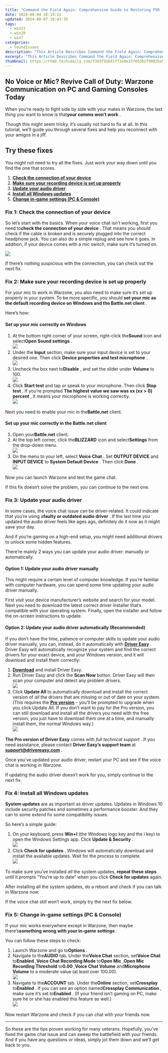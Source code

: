 ```yaml
---
title: "Command the Field Again: Comprehensive Guide to Restoring PSR (Player Screen Refresh) on PC [Call of Duty: Warzone 2024]"
date: 2024-08-04 18:19:11
updated: 2024-08-07 10:43:35
tags:
  - win11
  - win10
  - win7
categories:
  - SoundIssues
description: "This Article Describes Command the Field Again: Comprehensive Guide to Restoring PSR (Player Screen Refresh) on PC [Call of Duty: Warzone 2024]"
excerpt: "This Article Describes Command the Field Again: Comprehensive Guide to Restoring PSR (Player Screen Refresh) on PC [Call of Duty: Warzone 2024]"
thumbnail: https://thmb.techidaily.com/f3b5fbbb41ff3e0e15766362f9082ba5609c00b8437978e5e3317dc5d76ea72c.jpg
---
```


## No Voice or Mic? Revive Call of Duty: Warzone Communication on PC and Gaming Consoles Today

When you’re ready to fight side by side with your mates in Warzone, the last thing you want to know is that**your comms won’t work** .

 Though this might seem tricky, it’s usually not hard to fix at all. In this tutorial, we’ll guide you through several fixes and help you reconnect with your amigos in a jiff.

## Try these fixes

 You might not need to try all the fixes. Just work your way down until you find the one that scores.

1. [**Check the connection of your device**](https://tools.techidaily.com/drivereasy/download/)
2. [**Make sure your recording device is set up properly**](https://tools.techidaily.com/drivereasy/download/)
3. [**Update your audio driver**](https://tools.techidaily.com/drivereasy/download/)
4. [**Install all Windows updates**](https://tools.techidaily.com/drivereasy/download/)
5. **[Change in-game settings (PC & Console)](https://www.drivereasy.com/knowledge/fixed-cod-warzone-voice-chat-not-working/#fix5)**

### Fix 1: Check the connection of your device

 So let’s start with the basics. When your voice chat isn’t working, first you need to**check the connection of your device** . That means you should check if the cable is broken and is securely plugged into the correct headphone jack. You can also do a simple replug and see how it goes. In addition, if your device comes with a mic switch, make sure it’s turned on.

![](https://images.drivereasy.com/wp-content/uploads/2020/12/audio-headphone-ports.jpg)

 If there’s nothing suspicious with the connection, you can check out the next fix.

### Fix 2: Make sure your recording device is set up properly

 For your mic to work in Warzone, you also need to make sure it’s set up properly in your system. To be more specific, you should **set your mic as the default recording device on Windows and the Battle.net client** .

Here’s how:

#### Set up your mic correctly on Windows

1. At the bottom right corner of your screen, right-click the**Sound** icon and select**Open Sound settings** .  
![](https://images.drivereasy.com/wp-content/uploads/2020/12/bottom-right-corner-sound-settings.jpg)
2. Under the **Input**  section, make sure your input device is set to your desired one. Then click **Device properties and test microphone** .  
![](https://images.drivereasy.com/wp-content/uploads/2020/11/input-device-testing.jpg)
3. Uncheck the box next to**Disable** , and set the slider under **Volume**  to 100.  
![](https://images.drivereasy.com/wp-content/uploads/2020/09/device-properties-and-test-microphone.jpg)
4. Click **Start test** and tap or speak to your microphone. Then click **Stop test** . If you’re prompted **The highest value we saw was xx (xx > 0) percent** , it means your microphone is working correctly.  
![](https://images.drivereasy.com/wp-content/uploads/2020/11/sound-test-percent.jpg)

 Next you need to enable your mic in the**Battle.net** client.

#### Set up your mic correctly in the Battle.net client

1. Open your**Battle.net** client.
2. At the top left corner, click the**BLIZZARD** icon and select**Settings** from the drop-down menu.  
![](https://images.drivereasy.com/wp-content/uploads/2020/12/battle-net-settings-1.jpg)
3. On the menu to your left, select **Voice Chat** . Set **OUTPUT DEVICE** and **INPUT DEVICE** to **System Default Device** . Then click **Done** .  
![](https://images.drivereasy.com/wp-content/uploads/2020/09/blizzard-voice-chat.jpg)

Now you can launch Warzone and test the game chat.

 If this fix doesn’t solve the problem, you can continue to the next one.

### Fix 3: Update your audio driver

 In some cases, the voice chat issue can be driver-related. It could indicate that you’re using a**faulty or outdated audio driver** . If the last time you updated the audio driver feels like ages ago, definitely do it now as it might save your day.

 And if you’re gaming on a high-end setup, you might need additional drivers to unlock some hidden features.

 There’re mainly 2 ways you can update your audio driver: manually or automatically.

#### Option 1: Update your audio driver manually

 This might require a certain level of computer knowledge. If you’re familiar with computer hardware, you can spend some time updating your audio driver manually.

 First visit your device manufacturer’s website and search for your model. Next you need to download the latest correct driver installer that’s compatible with your operating system. Finally, open the installer and follow the on-screen instructions to update.

#### Option 2: Update your audio driver automatically (Recommended)

 If you don’t have the time, patience or computer skills to update your audio driver manually, you can, instead, do it automatically with **[Driver Easy](https://tools.techidaily.com/drivereasy/download/)**  . Driver Easy will automatically recognize your system and find the correct drivers for your exact device, and your Windows version, and it will download and install them correctly:

1. **[Download](https://tools.techidaily.com/drivereasy/download/)**  and install Driver Easy.
2. Run Driver Easy and click the **Scan Now** button. Driver Easy will then scan your computer and detect any problem drivers.  
![](https://images.drivereasy.com/wp-content/uploads/2020/08/Scan-now.jpg)
3. Click **Update All** to automatically download and install the correct version of _all_ the drivers that are missing or out of date on your system.  
 (This requires the **[Pro version](https://tools.techidaily.com/drivereasy/download/)**  – you’ll be prompted to upgrade when you click Update All. If you don’t want to pay for the Pro version, you can still download and install all the drivers you need with the free version; you just have to download them one at a time, and manually install them, the normal Windows way.)  
![](https://images.drivereasy.com/wp-content/uploads/2020/09/de-realtek-audio-driver.jpg)

**The Pro version of Driver Easy** comes with _full technical support_ . If you need assistance, please contact **Driver Easy’s support team** at **[support@drivereasy.com](https://tools.techidaily.com/drivereasy/download/) .**

 Once you’ve updated your audio driver, restart your PC and see if the voice chat is working in Warzone.

 If updating the audio driver doesn’t work for you, simply continue to the next fix.

### Fix 4: Install all Windows updates

**System updates** are as important as driver updates. Updates in Windows 10 include security patches and sometimes a performance booster. And they can to some extend fix some compatibility issues.

So here’s a simple guide:

1. On your keyboard, press **Win+I** (the Windows logo key and the i key) to open the Windows Settings app. Click **Update & Security** .  
![](https://images.drivereasy.com/wp-content/uploads/2020/08/windows-setting-app-security-update.jpg)
2. Click **Check for updates** . Windows will automatically download and install the available updates. Wait for the process to complete.  
![](https://images.drivereasy.com/wp-content/uploads/2020/08/windows-security-update-click-check-for-update.jpg)

 To make sure you’ve installed _all_  the system updates, **repeat these steps** until it prompts “You’re up to date” when you click **Check for updates** again.

 After installing all the system updates, do a reboot and check if you can talk in Warzone now.

If the voice chat still won’t work, simply try the next fix below.

### Fix 5: Change in-game settings (PC & Console)

 If your mic works everywhere except in Warzone, then maybe there’s**something wrong with your in-game settings** .

You can follow these steps to check:

1. Launch Warzone and go to**Options** .
2. Navigate to the**AUDIO** tab. Under the**Voice Chat** section, set**Voice Chat** to**Enabled** ,**Voice Chat Recording Mode** to**Open Mic** ,**Open Mic Recording Threshold** to**0.00** ,**Voice Chat Volume** and**Microphone Volume** to a moderate value (at least over 100.00).  
![](https://images.drivereasy.com/wp-content/uploads/2020/12/warzone-voice-chat-in-game-1.jpg)
3. Navigate to the**ACCOUNT** tab. Under the**Online** section, set**Crossplay** to**Enabled** . If you can see an option named**Crossplay Communication** , make sure it’s set to**Enabled** . (If your friend isn’t gaming on PC, make sure he or she has enabled this feature as well.)  
![](https://images.drivereasy.com/wp-content/uploads/2020/12/warzone-crossplay.jpg)

Now restart Warzone and check if you can chat with your friends now.

---

 So these are the tips proven working for many veterans. Hopefully, you’ve fixed the game chat issue and can sweep the battlefield with your friends. And if you have any questions or ideas, simply jot them down and we’ll get back to you.

<ins class="adsbygoogle"
     style="display:block"
     data-ad-format="autorelaxed"
     data-ad-client="ca-pub-7571918770474297"
     data-ad-slot="1223367746"></ins>



<ins class="adsbygoogle"
     style="display:block"
     data-ad-client="ca-pub-7571918770474297"
     data-ad-slot="8358498916"
     data-ad-format="auto"
     data-full-width-responsive="true"></ins>
